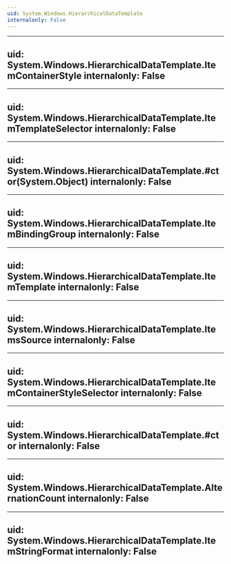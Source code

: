 ```yaml
---
uid: System.Windows.HierarchicalDataTemplate
internalonly: False
---
```


---
uid: System.Windows.HierarchicalDataTemplate.ItemContainerStyle
internalonly: False
---

---
uid: System.Windows.HierarchicalDataTemplate.ItemTemplateSelector
internalonly: False
---

---
uid: System.Windows.HierarchicalDataTemplate.#ctor(System.Object)
internalonly: False
---

---
uid: System.Windows.HierarchicalDataTemplate.ItemBindingGroup
internalonly: False
---

---
uid: System.Windows.HierarchicalDataTemplate.ItemTemplate
internalonly: False
---

---
uid: System.Windows.HierarchicalDataTemplate.ItemsSource
internalonly: False
---

---
uid: System.Windows.HierarchicalDataTemplate.ItemContainerStyleSelector
internalonly: False
---

---
uid: System.Windows.HierarchicalDataTemplate.#ctor
internalonly: False
---

---
uid: System.Windows.HierarchicalDataTemplate.AlternationCount
internalonly: False
---

---
uid: System.Windows.HierarchicalDataTemplate.ItemStringFormat
internalonly: False
---
